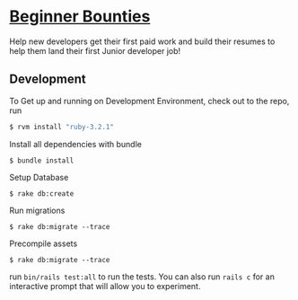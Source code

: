 # [Beginner Bounties](https://beginnerbounties.com)

Help new developers get their first paid work and build their resumes to help them land their first Junior developer job!

## Development


To Get up and running on Development Environment, check out to the repo, run

```ruby
$ rvm install "ruby-3.2.1"
```
Install all dependencies with bundle
```
$ bundle install
```
Setup Database
```
$ rake db:create
```
Run migrations
```
$ rake db:migrate --trace
```
Precompile assets
```
$ rake db:migrate --trace
```



run `bin/rails test:all` to run the tests. You can also run `rails c` for an interactive prompt that will allow you to experiment.